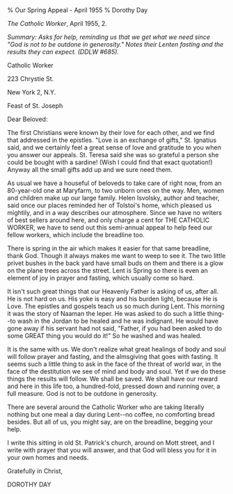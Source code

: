 % Our Spring Appeal - April 1955
% Dorothy Day

*The Catholic Worker*, April 1955, 2.

*Summary: Asks for help, reminding us that we get what we need since
"God is not to be outdone in generosity." Notes their Lenten fasting and
the results they can expect. (DDLW \#685).*

Catholic Worker

223 Chrystie St.

New York 2, N.Y.

Feast of St. Joseph

Dear Beloved:

The first Christians were known by their love for each other, and we
find that addressed in the epistles. "Love is an exchange of gifts," St.
Ignatius said, and we certainly feel a great sense of love and gratitude
to you when you answer our appeals. St. Teresa said she was so grateful
a person she could be bought with a sardine! (Wish I could find that
exact quotation!) Anyway all the small gifts add up and we sure need
them.

As usual we have a houseful of beloveds to take care of right now, from
an 80-year-old one at Maryfarm, to two unborn ones on the way. Men,
women and children make up our large family. Helen Isvolsky, author and
teacher, said once our places reminded her of Tolstoi's home, which
pleased us mightily, and in a way describes our atmosphere. Since we
have no writers of best sellers around here, and only charge a cent for
THE CATHOLIC WORKER, we have to send out this semi-annual appeal to help
feed our fellow workers, which include the breadline too.

There is spring in the air which makes it easier for that same
breadline, thank God. Though it always makes me want to weep to see it.
The two little privet bushes in the back yard have small buds on them
and there is a glow on the plane trees across the street. Lent is Spring
so there is even an element of joy in prayer and fasting, which usually
come so hard.

It isn't such great things that our Heavenly Father is asking of us,
after all. He is not hard on us. His yoke is easy and his burden light,
because He is Love. The epistles and gospels teach us so much during
Lent. This morning it was the story of Naaman the leper. He was asked to
do such a little thing--to wash in the Jordan to be healed and he was
indignant. He would have gone away if his servant had not said, "Father,
if you had been asked to do some GREAT thing you would do it!" So he
washed and was healed.

It is the same with us. We don't realize what great healings of body and
soul will follow prayer and fasting, and the almsgiving that goes with
fasting. It seems such a little thing to ask in the face of the threat
of world war, in the face of the destitution we see of mind and body and
soul. Yet if we do these things the results will follow. We shall be
saved. We shall have our reward and here in this life too, a
hundred-fold, pressed down and running over, a full measure. God is not
to be outdone in generosity.

There are several around the Catholic Worker who are taking literally
nothing but one meal a day during Lent--no coffee, no comforting bread
besides. But all of us, you might say, are on the breadline, begging
your help.

I write this sitting in old St. Patrick's church, around on Mott street,
and I write with prayer that you will answer, and that God will bless
you for it in your own homes and needs.

Gratefully in Christ,

DOROTHY DAY
